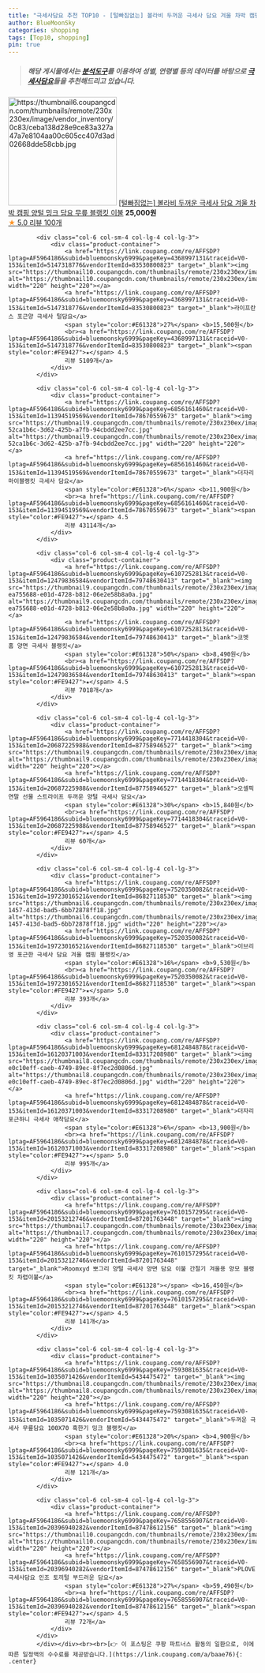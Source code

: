 ```yaml
---
title: "극세사담요 추천 TOP10 - [털빠짐없는] 볼라비 두꺼운 극세사 담요 겨울 차박 캠핑 양털 밍크 담요 무릎 블랭킷 이불"
author: BlueMoonSky
categories: shopping
tags: [Top10, shopping]
pin: true
---
```


> ##### 해당 게시물에서는 [**분석도구**](https://itemscout.io/)를 이용하여 **성별**, **연령별** 등의 데이터를 바탕으로 [**극세사담요**](https://link.coupang.com/a/baae76)들을 추천해드리고 있습니다.
<div class="container"><div class="row">
            <div class="col-6 col-sm-4 col-lg-4 col-lg-3">
                <div class="product-container">
                    <a href="https://link.coupang.com/re/AFFSDP?lptag=AF5964186&subid=bluemoonsky6999&pageKey=7664262749&traceid=V0-153&itemId=20427269590&vendorItemId=87508507909" target="_blank"><img src="https://thumbnail6.coupangcdn.com/thumbnails/remote/230x230ex/image/vendor_inventory/0c83/ceba138d28e9ce83a327a47a7e8104aa00c605cc407d3ad02668dde58cbb.jpg" alt="https://thumbnail6.coupangcdn.com/thumbnails/remote/230x230ex/image/vendor_inventory/0c83/ceba138d28e9ce83a327a47a7e8104aa00c605cc407d3ad02668dde58cbb.jpg" width="220" height="220"></a>
                    <a href="https://link.coupang.com/re/AFFSDP?lptag=AF5964186&subid=bluemoonsky6999&pageKey=7664262749&traceid=V0-153&itemId=20427269590&vendorItemId=87508507909" target="_blank">[털빠짐없는] 볼라비 두꺼운 극세사 담요 겨울 차박 캠핑 양털 밍크 담요 무릎 블랭킷 이불</a>
                    <span style="color:#E61328"></span> <b>25,000원</b>
                    <br><a href="https://link.coupang.com/re/AFFSDP?lptag=AF5964186&subid=bluemoonsky6999&pageKey=7664262749&traceid=V0-153&itemId=20427269590&vendorItemId=87508507909" target="_blank"><span style="color:#FE9427">★</span> 5.0
                    리뷰 100개</a>
                </div>
            </div>
            
            <div class="col-6 col-sm-4 col-lg-4 col-lg-3">
                <div class="product-container">
                    <a href="https://link.coupang.com/re/AFFSDP?lptag=AF5964186&subid=bluemoonsky6999&pageKey=4368997131&traceid=V0-153&itemId=5147318776&vendorItemId=83530800823" target="_blank"><img src="https://thumbnail10.coupangcdn.com/thumbnails/remote/230x230ex/image/vendor_inventory/85e3/f4ea8e1e65d33a8006979ae72ec25ca8615dbcc955a8ccfc5a0df29ec76d.jpg" alt="https://thumbnail10.coupangcdn.com/thumbnails/remote/230x230ex/image/vendor_inventory/85e3/f4ea8e1e65d33a8006979ae72ec25ca8615dbcc955a8ccfc5a0df29ec76d.jpg" width="220" height="220"></a>
                    <a href="https://link.coupang.com/re/AFFSDP?lptag=AF5964186&subid=bluemoonsky6999&pageKey=4368997131&traceid=V0-153&itemId=5147318776&vendorItemId=83530800823" target="_blank">라이프란스 포근양 극세사 털담요</a>
                    <span style="color:#E61328">27%</span> <b>15,500원</b>
                    <br><a href="https://link.coupang.com/re/AFFSDP?lptag=AF5964186&subid=bluemoonsky6999&pageKey=4368997131&traceid=V0-153&itemId=5147318776&vendorItemId=83530800823" target="_blank"><span style="color:#FE9427">★</span> 4.5
                    리뷰 5109개</a>
                </div>
            </div>
            
            <div class="col-6 col-sm-4 col-lg-4 col-lg-3">
                <div class="product-container">
                    <a href="https://link.coupang.com/re/AFFSDP?lptag=AF5964186&subid=bluemoonsky6999&pageKey=6856161460&traceid=V0-153&itemId=11394519569&vendorItemId=78670559673" target="_blank"><img src="https://thumbnail9.coupangcdn.com/thumbnails/remote/230x230ex/image/retail/images/1970190376350571-52ca1b6c-3d62-425b-a7fb-94cbdd2ee7cc.jpg" alt="https://thumbnail9.coupangcdn.com/thumbnails/remote/230x230ex/image/retail/images/1970190376350571-52ca1b6c-3d62-425b-a7fb-94cbdd2ee7cc.jpg" width="220" height="220"></a>
                    <a href="https://link.coupang.com/re/AFFSDP?lptag=AF5964186&subid=bluemoonsky6999&pageKey=6856161460&traceid=V0-153&itemId=11394519569&vendorItemId=78670559673" target="_blank">더자리 마이블랭킷 극세사 담요</a>
                    <span style="color:#E61328">6%</span> <b>11,900원</b>
                    <br><a href="https://link.coupang.com/re/AFFSDP?lptag=AF5964186&subid=bluemoonsky6999&pageKey=6856161460&traceid=V0-153&itemId=11394519569&vendorItemId=78670559673" target="_blank"><span style="color:#FE9427">★</span> 4.5
                    리뷰 43114개</a>
                </div>
            </div>
            
            <div class="col-6 col-sm-4 col-lg-4 col-lg-3">
                <div class="product-container">
                    <a href="https://link.coupang.com/re/AFFSDP?lptag=AF5964186&subid=bluemoonsky6999&pageKey=6107252813&traceid=V0-153&itemId=12479836584&vendorItemId=79748630413" target="_blank"><img src="https://thumbnail9.coupangcdn.com/thumbnails/remote/230x230ex/image/retail/images/11873101330392433-ea755688-e01d-4728-b812-06e2e58b8a0a.jpg" alt="https://thumbnail9.coupangcdn.com/thumbnails/remote/230x230ex/image/retail/images/11873101330392433-ea755688-e01d-4728-b812-06e2e58b8a0a.jpg" width="220" height="220"></a>
                    <a href="https://link.coupang.com/re/AFFSDP?lptag=AF5964186&subid=bluemoonsky6999&pageKey=6107252813&traceid=V0-153&itemId=12479836584&vendorItemId=79748630413" target="_blank">코멧 홈 양면 극세사 블랭킷</a>
                    <span style="color:#E61328">50%</span> <b>8,490원</b>
                    <br><a href="https://link.coupang.com/re/AFFSDP?lptag=AF5964186&subid=bluemoonsky6999&pageKey=6107252813&traceid=V0-153&itemId=12479836584&vendorItemId=79748630413" target="_blank"><span style="color:#FE9427">★</span> 4.5
                    리뷰 7018개</a>
                </div>
            </div>
            
            <div class="col-6 col-sm-4 col-lg-4 col-lg-3">
                <div class="product-container">
                    <a href="https://link.coupang.com/re/AFFSDP?lptag=AF5964186&subid=bluemoonsky6999&pageKey=7714418304&traceid=V0-153&itemId=20687225988&vendorItemId=87758946527" target="_blank"><img src="https://thumbnail9.coupangcdn.com/thumbnails/remote/230x230ex/image/vendor_inventory/512c/5a4d5737ef16871b8937c82b07b7da97c871a6314bcdce39efcc80a8fd17.jpg" alt="https://thumbnail9.coupangcdn.com/thumbnails/remote/230x230ex/image/vendor_inventory/512c/5a4d5737ef16871b8937c82b07b7da97c871a6314bcdce39efcc80a8fd17.jpg" width="220" height="220"></a>
                    <a href="https://link.coupang.com/re/AFFSDP?lptag=AF5964186&subid=bluemoonsky6999&pageKey=7714418304&traceid=V0-153&itemId=20687225988&vendorItemId=87758946527" target="_blank">오셀픽 연말 선물 스트라이프 두꺼운 양털 극세사 담요</a>
                    <span style="color:#E61328">30%</span> <b>15,840원</b>
                    <br><a href="https://link.coupang.com/re/AFFSDP?lptag=AF5964186&subid=bluemoonsky6999&pageKey=7714418304&traceid=V0-153&itemId=20687225988&vendorItemId=87758946527" target="_blank"><span style="color:#FE9427">★</span> 4.5
                    리뷰 60개</a>
                </div>
            </div>
            
            <div class="col-6 col-sm-4 col-lg-4 col-lg-3">
                <div class="product-container">
                    <a href="https://link.coupang.com/re/AFFSDP?lptag=AF5964186&subid=bluemoonsky6999&pageKey=7520350082&traceid=V0-153&itemId=19723016521&vendorItemId=86827118530" target="_blank"><img src="https://thumbnail6.coupangcdn.com/thumbnails/remote/230x230ex/image/retail/images/2023/08/03/13/1/1d5a36d2-1457-413d-bad5-6bb72878ff18.jpg" alt="https://thumbnail6.coupangcdn.com/thumbnails/remote/230x230ex/image/retail/images/2023/08/03/13/1/1d5a36d2-1457-413d-bad5-6bb72878ff18.jpg" width="220" height="220"></a>
                    <a href="https://link.coupang.com/re/AFFSDP?lptag=AF5964186&subid=bluemoonsky6999&pageKey=7520350082&traceid=V0-153&itemId=19723016521&vendorItemId=86827118530" target="_blank">이브리영 포근한 극세사 담요 겨울 캠핑 블랭킷</a>
                    <span style="color:#E61328">16%</span> <b>9,530원</b>
                    <br><a href="https://link.coupang.com/re/AFFSDP?lptag=AF5964186&subid=bluemoonsky6999&pageKey=7520350082&traceid=V0-153&itemId=19723016521&vendorItemId=86827118530" target="_blank"><span style="color:#FE9427">★</span> 5.0
                    리뷰 393개</a>
                </div>
            </div>
            
            <div class="col-6 col-sm-4 col-lg-4 col-lg-3">
                <div class="product-container">
                    <a href="https://link.coupang.com/re/AFFSDP?lptag=AF5964186&subid=bluemoonsky6999&pageKey=6812484878&traceid=V0-153&itemId=16120371003&vendorItemId=83317208980" target="_blank"><img src="https://thumbnail8.coupangcdn.com/thumbnails/remote/230x230ex/image/retail/images/1206395627668079-e0c10eff-caeb-4749-89ec-8f7ec2d0806d.jpg" alt="https://thumbnail8.coupangcdn.com/thumbnails/remote/230x230ex/image/retail/images/1206395627668079-e0c10eff-caeb-4749-89ec-8f7ec2d0806d.jpg" width="220" height="220"></a>
                    <a href="https://link.coupang.com/re/AFFSDP?lptag=AF5964186&subid=bluemoonsky6999&pageKey=6812484878&traceid=V0-153&itemId=16120371003&vendorItemId=83317208980" target="_blank">더자리 포근하니 극세사 애착담요</a>
                    <span style="color:#E61328">6%</span> <b>13,900원</b>
                    <br><a href="https://link.coupang.com/re/AFFSDP?lptag=AF5964186&subid=bluemoonsky6999&pageKey=6812484878&traceid=V0-153&itemId=16120371003&vendorItemId=83317208980" target="_blank"><span style="color:#FE9427">★</span> 5.0
                    리뷰 995개</a>
                </div>
            </div>
            
            <div class="col-6 col-sm-4 col-lg-4 col-lg-3">
                <div class="product-container">
                    <a href="https://link.coupang.com/re/AFFSDP?lptag=AF5964186&subid=bluemoonsky6999&pageKey=7610157295&traceid=V0-153&itemId=20153212746&vendorItemId=87201763448" target="_blank"><img src="https://thumbnail7.coupangcdn.com/thumbnails/remote/230x230ex/image/vendor_inventory/e7a4/0d216ea47cfdbd93d8f700603164287ce9505b11715439f385245be5fc90.jpg" alt="https://thumbnail7.coupangcdn.com/thumbnails/remote/230x230ex/image/vendor_inventory/e7a4/0d216ea47cfdbd93d8f700603164287ce9505b11715439f385245be5fc90.jpg" width="220" height="220"></a>
                    <a href="https://link.coupang.com/re/AFFSDP?lptag=AF5964186&subid=bluemoonsky6999&pageKey=7610157295&traceid=V0-153&itemId=20153212746&vendorItemId=87201763448" target="_blank">Roomxyd 뽀그리 양털 극세사 양면 담요 이불 간절기 겨울용 양모 블랭킷 차렵이불</a>
                    <span style="color:#E61328"></span> <b>16,450원</b>
                    <br><a href="https://link.coupang.com/re/AFFSDP?lptag=AF5964186&subid=bluemoonsky6999&pageKey=7610157295&traceid=V0-153&itemId=20153212746&vendorItemId=87201763448" target="_blank"><span style="color:#FE9427">★</span> 4.5
                    리뷰 141개</a>
                </div>
            </div>
            
            <div class="col-6 col-sm-4 col-lg-4 col-lg-3">
                <div class="product-container">
                    <a href="https://link.coupang.com/re/AFFSDP?lptag=AF5964186&subid=bluemoonsky6999&pageKey=7593081635&traceid=V0-153&itemId=1035071426&vendorItemId=5434475472" target="_blank"><img src="https://thumbnail8.coupangcdn.com/thumbnails/remote/230x230ex/image/vendor_inventory/cd3e/e53d5f2e201dd31f2fdc15facf0af95e5b849bfcd333b35147cfa950f953.jpg" alt="https://thumbnail8.coupangcdn.com/thumbnails/remote/230x230ex/image/vendor_inventory/cd3e/e53d5f2e201dd31f2fdc15facf0af95e5b849bfcd333b35147cfa950f953.jpg" width="220" height="220"></a>
                    <a href="https://link.coupang.com/re/AFFSDP?lptag=AF5964186&subid=bluemoonsky6999&pageKey=7593081635&traceid=V0-153&itemId=1035071426&vendorItemId=5434475472" target="_blank">두꺼운 극세사 무릎담요 100X70 혹한기 밍크 블랭킷</a>
                    <span style="color:#E61328">20%</span> <b>4,900원</b>
                    <br><a href="https://link.coupang.com/re/AFFSDP?lptag=AF5964186&subid=bluemoonsky6999&pageKey=7593081635&traceid=V0-153&itemId=1035071426&vendorItemId=5434475472" target="_blank"><span style="color:#FE9427">★</span> 4.0
                    리뷰 121개</a>
                </div>
            </div>
            
            <div class="col-6 col-sm-4 col-lg-4 col-lg-3">
                <div class="product-container">
                    <a href="https://link.coupang.com/re/AFFSDP?lptag=AF5964186&subid=bluemoonsky6999&pageKey=7658556907&traceid=V0-153&itemId=20396940282&vendorItemId=87478612156" target="_blank"><img src="https://thumbnail10.coupangcdn.com/thumbnails/remote/230x230ex/image/vendor_inventory/2b19/39bc6065801a8e107fa2e0b789addc1c31bce10ec696d165d7b947de4a17.jpg" alt="https://thumbnail10.coupangcdn.com/thumbnails/remote/230x230ex/image/vendor_inventory/2b19/39bc6065801a8e107fa2e0b789addc1c31bce10ec696d165d7b947de4a17.jpg" width="220" height="220"></a>
                    <a href="https://link.coupang.com/re/AFFSDP?lptag=AF5964186&subid=bluemoonsky6999&pageKey=7658556907&traceid=V0-153&itemId=20396940282&vendorItemId=87478612156" target="_blank">PLOVE 극세사담요 인조 토끼털 부드러운 담요</a>
                    <span style="color:#E61328">27%</span> <b>59,490원</b>
                    <br><a href="https://link.coupang.com/re/AFFSDP?lptag=AF5964186&subid=bluemoonsky6999&pageKey=7658556907&traceid=V0-153&itemId=20396940282&vendorItemId=87478612156" target="_blank"><span style="color:#FE9427">★</span> 4.5
                    리뷰 72개</a>
                </div>
            </div>
            </div></div><br><br>[👉 이 포스팅은 쿠팡 파트너스 활동의 일환으로, 이에 따른 일정액의 수수료를 제공받습니다.](https://link.coupang.com/a/baae76){: .center}